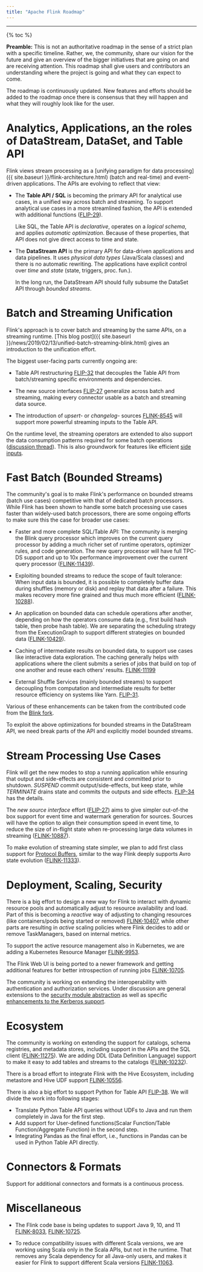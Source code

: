 ```yaml
---
title: "Apache Flink Roadmap"
---
```

<!--
Licensed to the Apache Software Foundation (ASF) under one
or more contributor license agreements.  See the NOTICE file
distributed with this work for additional information
regarding copyright ownership.  The ASF licenses this file
to you under the Apache License, Version 2.0 (the
"License"); you may not use this file except in compliance
with the License.  You may obtain a copy of the License at

  http://www.apache.org/licenses/LICENSE-2.0

Unless required by applicable law or agreed to in writing,
software distributed under the License is distributed on an
"AS IS" BASIS, WITHOUT WARRANTIES OR CONDITIONS OF ANY
KIND, either express or implied.  See the License for the
specific language governing permissions and limitations
under the License.
-->

<hr />

{% toc %}

**Preamble:** This is not an authoritative roadmap in the sense of a strict plan with a specific
timeline. Rather, we, the community, share our vision for the future and give an overview of the bigger
initiatives that are going on and are receiving attention. This roadmap shall give users and
contributors an understanding where the project is going and what they can expect to come.

The roadmap is continuously updated. New features and efforts should be added to the roadmap once
there is consensus that they will happen and what they will roughly look like for the user.

# Analytics, Applications, an the roles of DataStream, DataSet, and Table API

Flink views stream processing as a [unifying paradigm for data processing]({{ site.baseurl }}/flink-architecture.html)
(batch and real-time) and event-driven applications. The APIs are evolving to reflect that view:

  - The **Table API / SQL** is becoming the primary API for analytical use cases, in a unified way
    across batch and streaming. To support analytical use cases in a more streamlined fashion,
    the API is extended with additional functions ([FLIP-29](https://cwiki.apache.org/confluence/pages/viewpage.action?pageId=97552739)).

    Like SQL, the Table API is *declarative*, operates on a *logical schema*, and applies *automatic optimization*.
    Because of these properties, that API does not give direct access to time and state.

  - The **DataStream API** is the primary API for data-driven applications and data pipelines.
    It uses *physical data types* (Java/Scala classes) and there is no automatic rewriting.
    The applications have explicit control over *time* and *state* (state, triggers, proc. fun.).

    In the long run, the DataStream API should fully subsume the DataSet API through *bounded streams*.
    
# Batch and Streaming Unification

Flink's approach is to cover batch and streaming by the same APIs, on a streaming runtime.
[This blog post]({{ site.baseurl }}/news/2019/02/13/unified-batch-streaming-blink.html)
gives an introduction to the unification effort. 

The biggest user-facing parts currently ongoing are:

  - Table API restructuring [FLIP-32](https://cwiki.apache.org/confluence/display/FLINK/FLIP-32%3A+Restructure+flink-table+for+future+contributions)
    that decouples the Table API from batch/streaming specific environments and dependencies.

  - The new source interfaces [FLIP-27](https://cwiki.apache.org/confluence/display/FLINK/FLIP-27%3A+Refactor+Source+Interface)
    generalize across batch and streaming, making every connector usable as a batch and
    streaming data source.

  - The introduction of *upsert-* or *changelog-* sources [FLINK-8545](https://issues.apache.org/jira/browse/FLINK-8545)
    will support more powerful streaming inputs to the Table API.

On the runtime level, the streaming operators are extended to also support the data consumption
patterns required for some batch operations ([discussion thread](https://lists.apache.org/thread.html/cb1633d10d17b0c639c3d59b2283e9e01ecda3e54ba860073c124878@%3Cdev.flink.apache.org%3E)).
This is also groundwork for features like efficient [side inputs](https://cwiki.apache.org/confluence/display/FLINK/FLIP-17+Side+Inputs+for+DataStream+API).

# Fast Batch (Bounded Streams)

The community's goal is to make Flink's performance on bounded streams (batch use cases) competitive with that
of dedicated batch processors. While Flink has been shown to handle some batch processing use cases faster than
widely-used batch processors, there are some ongoing efforts to make sure this the case for broader use cases:

  - Faster and more complete SQL/Table API: The community is merging the Blink query processor which improves on
    the current query processor by adding a much richer set of runtime operators, optimizer rules, and code generation.
    The new query processor will have full TPC-DS support and up to 10x performance improvement over the current
    query processor ([FLINK-11439](https://issues.apache.org/jira/browse/FLINK-11439)).

  - Exploiting bounded streams to reduce the scope of fault tolerance: When input data is bounded, it is
    possible to completely buffer data during shuffles (memory or disk) and replay that data after a
    failure. This makes recovery more fine grained and thus much more efficient
    ([FLINK-10288](https://issues.apache.org/jira/browse/FLINK-10288)).

  - An application on bounded data can schedule operations after another, depending on how the operators
    consume data (e.g., first build hash table, then probe hash table).
    We are separating the scheduling strategy from the ExecutionGraph to support different strategies
    on bounded data ([FLINK-10429](https://issues.apache.org/jira/browse/FLINK-10429)).

  - Caching of intermediate results on bounded data, to support use cases like interactive data exploration.
    The caching generally helps with applications where the client submits a series of jobs that build on
    top of one another and reuse each others' results.
    [FLINK-11199](https://issues.apache.org/jira/browse/FLINK-11199)

  - External Shuffle Services (mainly bounded streams) to support decoupling from computation and
    intermediate results for better resource efficiency on systems like Yarn.
    [FLIP-31](https://cwiki.apache.org/confluence/display/FLINK/FLIP-31%3A+Pluggable+Shuffle+Manager).

Various of these enhancements can be taken from the contributed code from the
[Blink fork](https://github.com/apache/flink/tree/blink).

To exploit the above optimizations for bounded streams in the DataStream API, we need
break parts of the API and explicitly model bounded streams.

# Stream Processing Use Cases

Flink will get the new modes to stop a running application while ensuring that output and
side-effects are consistent and committed prior to shutdown. *SUSPEND* commit output/side-effects,
but keep state, while *TERMINATE* drains state and commits the outputs and side effects.
[FLIP-34](https://cwiki.apache.org/confluence/pages/viewpage.action?pageId=103090212) has the details.
  
The *new source interface* effort ([FLIP-27](https://cwiki.apache.org/confluence/display/FLINK/FLIP-27%3A+Refactor+Source+Interface))
aims to give simpler out-of-the box support for event time and watermark generation for sources.
Sources will have the option to align their consumption speed in event time, to reduce the
size of in-flight state when re-processing large data volumes in streaming
([FLINK-10887](https://issues.apache.org/jira/browse/FLINK-10886)).

To make evolution of streaming state simpler, we plan to add first class support for
[Protocol Buffers](https://developers.google.com/protocol-buffers/), similar to the way
Flink deeply supports Avro state evolution ([FLINK-11333](https://issues.apache.org/jira/browse/FLINK-11333)).

# Deployment, Scaling, Security

There is a big effort to design a new way for Flink to interact with dynamic resource
pools and automatically adjust to resource availability and load.
Part of this is  becoming a *reactive* way of adjusting to changing resources (like
containers/pods being started or removed) [FLINK-10407](https://issues.apache.org/jira/browse/FLINK-10407),
while other parts are resulting in *active* scaling policies where Flink decides to add
or remove TaskManagers, based on internal metrics.

To support the active resource management also in Kubernetes, we are adding a Kubernetes Resource Manager
[FLINK-9953](https://issues.apache.org/jira/browse/FLINK-9953).

The Flink Web UI is being ported to a newer framework and getting additional features for
better introspection of running jobs [FLINK-10705](https://issues.apache.org/jira/browse/FLINK-10705).

The community is working on extending the interoperability with authentication and authorization services.
Under discussion are general extensions to the [security module abstraction](http://apache-flink-mailing-list-archive.1008284.n3.nabble.com/DISCUSS-Flink-security-improvements-td21068.html)
as well as specific [enhancements to the Kerberos support](http://apache-flink-mailing-list-archive.1008284.n3.nabble.com/DISCUSS-Flink-Kerberos-Improvement-td25983.html).

# Ecosystem

The community is working on extending the support for catalogs, schema registries, and
metadata stores, including support in the APIs and the SQL client ([FLINK-11275](https://issues.apache.org/jira/browse/FLINK-11275)).
We are adding DDL (Data Definition Language) support to make it easy to add tables and streams to
the catalogs ([FLINK-10232](https://issues.apache.org/jira/browse/FLINK-10232)).

There is a broad effort to integrate Flink with the Hive Ecosystem, including
metastore and Hive UDF support [FLINK-10556](https://issues.apache.org/jira/browse/FLINK-10556).

There is also a big effort to support Python for Table API [FLIP-38](https://cwiki.apache.org/confluence/display/FLINK/FLIP-38%3A+Python+Table+API).
We will divide the work into following stages:

- Translate Python Table API queries without UDFs to Java and run them completely in Java for the first step.
- Add support for User-defined functions(Scalar Function/Table Function/Aggregate Function) in the second step.
- Integrating Pandas as the final effort, i.e., functions in Pandas can be used in Python Table API directly.

# Connectors & Formats

Support for additional connectors and formats is a continuous process.

# Miscellaneous

  - The Flink code base is being updates to support Java 9, 10, and 11
    [FLINK-8033](https://issues.apache.org/jira/browse/FLINK-8033),
    [FLINK-10725](https://issues.apache.org/jira/browse/FLINK-10725).
    
  - To reduce compatibility issues with different Scala versions, we are working using Scala
    only in the Scala APIs, but not in the runtime. That removes any Scala dependency for all
    Java-only users, and makes it easier for Flink to support different Scala versions
    [FLINK-11063](https://issues.apache.org/jira/browse/FLINK-11063).

